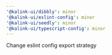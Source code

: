 ```yaml
---
'@kalink-ui/dibbly': minor
'@kalink-ui/eslint-config': minor
'@kalink-ui/seedly': minor
'@kalink-ui/typescript-config': minor
---
```


Change eslint config export strategy
